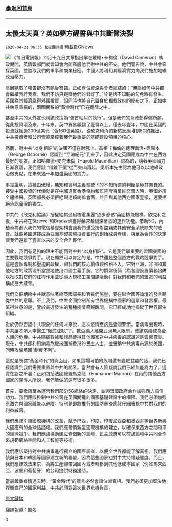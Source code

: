###  [:house:返回首頁](https://github.com/ourhimalayas/txt)
---

## 太傻太天真？英如夢方醒誓與中共斷臂決裂
`2020-04-21 06:35 秘密翻译组` [轉載自GNews](https://gnews.org/zh-hant/180152/)

![](https://s3.amazonaws.com/gnews-media-offload/wp-content/uploads/2020/04/21062556/1-117.png)
《每日電訊報》四月十九日文章指出早在戴維•卡梅倫（David Cameron）執政期間，英情報部門就曾知會內閣高層他們對中共的不安。他們警告說，中共會竊探英國，並盜取我們的軍事和商業秘密。中國人將利用其經濟實力向我們施加地緣政治壓力。

高層聽取了報告卻沒有聽從警告。正如壹位資深與會者總結的：“無論如何中共都會繼續我行我素。我們不妨只是賺他們的錢好了。”於是恬不知恥的勾兌時有發生。英國為其經濟贏得外國投資，但同時也將自己置身於獨裁政府的擺布之下。正如中共執意宣揚的，兩國關系的“黃金時代”已在醞釀之中。

甚至中共的大外宣也稱該政策為“俯首帖耳的執行”。但是我們的財政部得償所願，從此投資滾滾來。十年來，英中貿易額翻了壹番以上，僅去年壹年，中國在英國的投資就超過200億美元（合160億英鎊）。從欣克利角的新核反應堆到5G的推出，中共投資者和公司壹直掌控著我們最重要的基礎建設項目的核心。

然而，對中共“以身相許”的決策不僅在財務上。首相卡梅倫的總理喬治•奧斯本 （George Osborne）認識到 “亞洲紀元”到來了，因此決定英國應成為中共在西方最好的朋友。正如哈羅德•麥克米倫（Harold Macmillan）認為的，隨著英國國力日漸衰落，我們應該 “借雞下蛋”從而東山再起，奧斯本先生認為他可以以地緣政治做支點，在未來幾十年加強英國的實力。

事實證明，這種由傲慢，無知和實利主義驅使下的不知所謂的判斷是極其愚蠢的。接受中國投資的代價就是在中國違反香港條約和監禁壹百萬維吾爾人時，英國必須全體噤聲。英國部長必須拒絕與達賴喇嘛會面，並且與其他西方國家壹樣，還要拒絕承認臺灣的獨立。

中共的《欣克利協議》授權給其通用核電集團“逐步滲透”英國核能機構。欣克利之後，中共將在Sizewell和Bradwell獲得越來越根深蒂固的運作功能。借助5G，內植華為進入我們的電信基礎架構會讓我們遭受技術盜竊或其他安全系統缺失的威脅。就像英國選擇成為亞洲基礎設施投資銀行的創始成員壹樣，與華為合作的決定讓我們遠離了壹直以來的安全合作夥伴。

因此，我們有足夠的理由不能再對中共“以身相許”。它是我們最重要的盟國美國的主要戰略競爭對手。現在顯然可以肯定的是，中共還是整個西方的戰略競爭對手。這是壹個專制和壓迫的政權，與我們的核心價值觀格格不入。它對亞洲，非洲和其他地方的政策理所當然地使用帝國主義手腕。它的慣常伎倆（為各國設置債務陷阱以獲取對它們的杠桿作用並從事大規模工業間諜活動）對我們和我們的盟友的利益構成巨大威脅。

我們交把柄給中共就意味著給英國部長和官員們施壓，要在聯合國等論壇的發言聽從中共的意願。不止我們，中共企圖控制所有世界機構中國家的選票和發言權。最值得註意的是，鑒於最近發生的種種疫情瞞報醜聞，它已經成功地操縱了世界衛生組織。

對於仍然否認中共現象的任何人來說，這次疫情應該是壹個警示。當病毒出現時，中共讓吹哨人李醫生“徹底沈默”了。數百萬人離開武漢無人限制，使該病毒成為全人類的危機。中共隱瞞數據和樣品使得其他國家對中共病毒的認識還是雲裏霧裏。現在，中共卻利用病毒危機來圍捕香港的民主人士，並聲稱中共病毒來源於美國，同時攻擊英國“制疫不利”。

這就是所謂“黃金時代”的真面目，如果這場可怕的危機還有壹點益處的話，我們已經認識到我們需要重置與中共的關系。當然會有人質疑說我們已經無能為力了。這實在謬之千裏：正如包括法國總統馬克龍（Emmanuel Macron）在內的其他西方國家的領導人所說，我們能做的還有很多很多。

首先，要撤銷華為運營我們部分5G網絡的決定，並與盟國政府合作加強西方電信功力。我們應該控制中共公司在英國關鍵的國家基礎建設中的權限。我們必須加強應激力與國家職能以避險。特別是即將推行的國防審查應該仔細審視中共對我們的利益威脅。

我們應該引領國際機構的改革，賦予巴西，印度，印度尼西亞和墨西哥等世界新興大國應有的全球話語權。我們應帶領新型國際機構的建立，以確保東西方之間和平的經濟競爭。我們應該協助建立壹個新的論壇，民主政府可以在該論壇中共同合作來規範網絡空間和人工智能等技術。

我們應該堅持對中共病毒進行獨立的國際調查，以便全世界都能了解真相。我們應該與日本和韓國等國家建立新的聯盟，因為這些國家也對中共持懷疑態度。而且，我們應該效法東京，為將生產線帶回國內或者轉移到其他低成本國家（例如馬來西亞，波蘭和葡萄牙）的公司提供財務援助。

當最嚴重疫情過去時，“黃金時代”的謊言必然會讓位給真相。我們必須更加堅決地捍衛自己的國家利益，中共必須對這次世界危機負責。

[原文鏈接](https://www.telegraph.co.uk/politics/2020/04/19/embrace-china-naive-cynical-now-time-hold-beijing-account/)

翻譯報道：匿名

0
